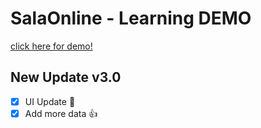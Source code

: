 # SalaOnline - Learning DEMO <br />
[click here for demo!](https://qa22.github.io/salaonline/)

## New Update v3.0
- [X] UI Update :tada:
- [X] Add more data :+1:
